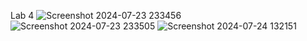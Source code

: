 Lab 4
![Screenshot 2024-07-23 233456](https://github.com/user-attachments/assets/9f7168f1-10f2-409e-99ee-0b7bee1ff3e8)
![Screenshot 2024-07-23 233505](https://github.com/user-attachments/assets/30e8507e-4d9d-4ff4-abed-70285f991a90)
![Screenshot 2024-07-24 132151](https://github.com/user-attachments/assets/d8d759a8-c8f9-40e9-876b-44b21ba2ba7d)
